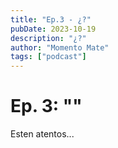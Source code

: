 ```yaml
---
title: "Ep.3 - ¿?"
pubDate: 2023-10-19
description: "¿?"
author: "Momento Mate"
tags: ["podcast"]
---
```


# Ep. 3: ""

Esten atentos...
